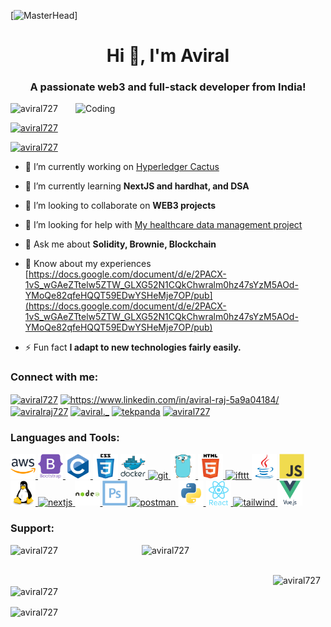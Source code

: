 [![MasterHead](https://06edkm734f-flywheel.netdna-ssl.com/wp-content/uploads/2019/01/Blockchain-Webpage-Banner.jpg)]
<h1 align="center">Hi 👋, I'm Aviral</h1>
<h3 align="center">A passionate web3 and full-stack developer from India!</h3>
<img align="right" alt="Coding" width="400" src="https://www.animationlibrary.com/Animation11/Jobs_and_People/Computer_Programmers/cowboy_on_computer.gif">

<p align="left"> <img src="https://komarev.com/ghpvc/?username=aviral727&label=Profile%20views&color=0e75b6&style=flat" alt="aviral727" /> </p>

<p align="left"> <a href="https://github.com/ryo-ma/github-profile-trophy"><img src="https://github-profile-trophy.vercel.app/?username=aviral727" alt="aviral727" /></a> </p>

<p align="left"> <a href="https://twitter.com/aviral727" target="blank"><img src="https://img.shields.io/twitter/follow/aviral727?logo=twitter&style=for-the-badge" alt="aviral727" /></a> </p>

- 🔭 I’m currently working on [Hyperledger Cactus](https://github.com/hyperledger/cactus)

- 🌱 I’m currently learning **NextJS and hardhat, and DSA**

- 👯 I’m looking to collaborate on **WEB3 projects**

- 🤝 I’m looking for help with [My healthcare data management project](https://github.com/aviral727/minorProject)

- 💬 Ask me about **Solidity, Brownie, Blockchain**

- 📄 Know about my experiences [https://docs.google.com/document/d/e/2PACX-1vS_wGAeZTtelw5ZTW_GLXG52N1CQkChwralm0hz47sYzM5AOd-YMoQe82qfeHQQT59EDwYSHeMje7OP/pub](https://docs.google.com/document/d/e/2PACX-1vS_wGAeZTtelw5ZTW_GLXG52N1CQkChwralm0hz47sYzM5AOd-YMoQe82qfeHQQT59EDwYSHeMje7OP/pub)

- ⚡ Fun fact **I adapt to new technologies fairly easily.**

<h3 align="left">Connect with me:</h3>
<p align="left">
<a href="https://twitter.com/aviral727" target="blank"><img align="center" src="https://raw.githubusercontent.com/rahuldkjain/github-profile-readme-generator/master/src/images/icons/Social/twitter.svg" alt="aviral727" height="30" width="40" /></a>
<a href="https://linkedin.com/in/https://www.linkedin.com/in/aviral-raj-5a9a04184/" target="blank"><img align="center" src="https://raw.githubusercontent.com/rahuldkjain/github-profile-readme-generator/master/src/images/icons/Social/linked-in-alt.svg" alt="https://www.linkedin.com/in/aviral-raj-5a9a04184/" height="30" width="40" /></a>
<a href="https://fb.com/aviralraj727" target="blank"><img align="center" src="https://raw.githubusercontent.com/rahuldkjain/github-profile-readme-generator/master/src/images/icons/Social/facebook.svg" alt="aviralraj727" height="30" width="40" /></a>
<a href="https://instagram.com/aviral._" target="blank"><img align="center" src="https://raw.githubusercontent.com/rahuldkjain/github-profile-readme-generator/master/src/images/icons/Social/instagram.svg" alt="aviral._" height="30" width="40" /></a>
<a href="https://www.youtube.com/c/tekpanda" target="blank"><img align="center" src="https://raw.githubusercontent.com/rahuldkjain/github-profile-readme-generator/master/src/images/icons/Social/youtube.svg" alt="tekpanda" height="30" width="40" /></a>
<a href="https://www.leetcode.com/aviral727" target="blank"><img align="center" src="https://raw.githubusercontent.com/rahuldkjain/github-profile-readme-generator/master/src/images/icons/Social/leet-code.svg" alt="aviral727" height="30" width="40" /></a>
</p>

<h3 align="left">Languages and Tools:</h3>
<p align="left"> <a href="https://aws.amazon.com" target="_blank" rel="noreferrer"> <img src="https://raw.githubusercontent.com/devicons/devicon/master/icons/amazonwebservices/amazonwebservices-original-wordmark.svg" alt="aws" width="40" height="40"/> </a> <a href="https://getbootstrap.com" target="_blank" rel="noreferrer"> <img src="https://raw.githubusercontent.com/devicons/devicon/master/icons/bootstrap/bootstrap-plain-wordmark.svg" alt="bootstrap" width="40" height="40"/> </a> <a href="https://www.cprogramming.com/" target="_blank" rel="noreferrer"> <img src="https://raw.githubusercontent.com/devicons/devicon/master/icons/c/c-original.svg" alt="c" width="40" height="40"/> </a> <a href="https://www.w3schools.com/css/" target="_blank" rel="noreferrer"> <img src="https://raw.githubusercontent.com/devicons/devicon/master/icons/css3/css3-original-wordmark.svg" alt="css3" width="40" height="40"/> </a> <a href="https://www.docker.com/" target="_blank" rel="noreferrer"> <img src="https://raw.githubusercontent.com/devicons/devicon/master/icons/docker/docker-original-wordmark.svg" alt="docker" width="40" height="40"/> </a> <a href="https://git-scm.com/" target="_blank" rel="noreferrer"> <img src="https://www.vectorlogo.zone/logos/git-scm/git-scm-icon.svg" alt="git" width="40" height="40"/> </a> <a href="https://golang.org" target="_blank" rel="noreferrer"> <img src="https://raw.githubusercontent.com/devicons/devicon/master/icons/go/go-original.svg" alt="go" width="40" height="40"/> </a> <a href="https://www.w3.org/html/" target="_blank" rel="noreferrer"> <img src="https://raw.githubusercontent.com/devicons/devicon/master/icons/html5/html5-original-wordmark.svg" alt="html5" width="40" height="40"/> </a> <a href="https://ifttt.com/" target="_blank" rel="noreferrer"> <img src="https://www.vectorlogo.zone/logos/ifttt/ifttt-ar21.svg" alt="ifttt" width="40" height="40"/> </a> <a href="https://www.java.com" target="_blank" rel="noreferrer"> <img src="https://raw.githubusercontent.com/devicons/devicon/master/icons/java/java-original.svg" alt="java" width="40" height="40"/> </a> <a href="https://developer.mozilla.org/en-US/docs/Web/JavaScript" target="_blank" rel="noreferrer"> <img src="https://raw.githubusercontent.com/devicons/devicon/master/icons/javascript/javascript-original.svg" alt="javascript" width="40" height="40"/> </a> <a href="https://www.linux.org/" target="_blank" rel="noreferrer"> <img src="https://raw.githubusercontent.com/devicons/devicon/master/icons/linux/linux-original.svg" alt="linux" width="40" height="40"/> </a> <a href="https://nextjs.org/" target="_blank" rel="noreferrer"> <img src="https://cdn.worldvectorlogo.com/logos/nextjs-2.svg" alt="nextjs" width="40" height="40"/> </a> <a href="https://nodejs.org" target="_blank" rel="noreferrer"> <img src="https://raw.githubusercontent.com/devicons/devicon/master/icons/nodejs/nodejs-original-wordmark.svg" alt="nodejs" width="40" height="40"/> </a> <a href="https://www.photoshop.com/en" target="_blank" rel="noreferrer"> <img src="https://raw.githubusercontent.com/devicons/devicon/master/icons/photoshop/photoshop-line.svg" alt="photoshop" width="40" height="40"/> </a> <a href="https://postman.com" target="_blank" rel="noreferrer"> <img src="https://www.vectorlogo.zone/logos/getpostman/getpostman-icon.svg" alt="postman" width="40" height="40"/> </a> <a href="https://www.python.org" target="_blank" rel="noreferrer"> <img src="https://raw.githubusercontent.com/devicons/devicon/master/icons/python/python-original.svg" alt="python" width="40" height="40"/> </a> <a href="https://reactjs.org/" target="_blank" rel="noreferrer"> <img src="https://raw.githubusercontent.com/devicons/devicon/master/icons/react/react-original-wordmark.svg" alt="react" width="40" height="40"/> </a> <a href="https://tailwindcss.com/" target="_blank" rel="noreferrer"> <img src="https://www.vectorlogo.zone/logos/tailwindcss/tailwindcss-icon.svg" alt="tailwind" width="40" height="40"/> </a> <a href="https://vuejs.org/" target="_blank" rel="noreferrer"> <img src="https://raw.githubusercontent.com/devicons/devicon/master/icons/vuejs/vuejs-original-wordmark.svg" alt="vuejs" width="40" height="40"/> </a> </p>

<h3 align="left">Support:</h3>
<p><a href="https://www.buymeacoffee.com/aviral727 "> <img align="left" src="https://cdn.buymeacoffee.com/buttons/v2/default-yellow.png" height="50" width="210" alt="aviral727 " /></a><a href="https://ko-fi.com/aviral727"> <img align="left" src="https://cdn.ko-fi.com/cdn/kofi3.png?v=3" height="50" width="210" alt="aviral727" /></a></p><br><br>

<p><img align="left" src="https://github-readme-stats.vercel.app/api/top-langs?username=aviral727&show_icons=true&locale=en&layout=compact" alt="aviral727" /></p>

<p>&nbsp;<img align="center" src="https://github-readme-stats.vercel.app/api?username=aviral727&show_icons=true&locale=en" alt="aviral727" /></p>

<p><img align="center" src="https://github-readme-streak-stats.herokuapp.com/?user=aviral727&" alt="aviral727" /></p>
